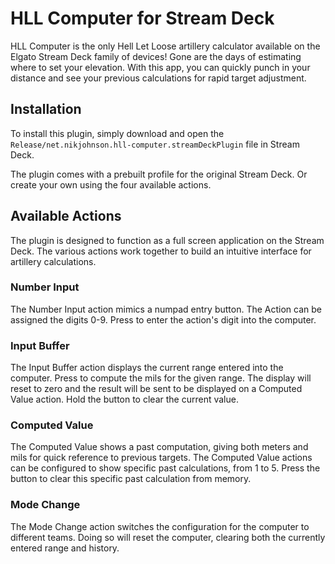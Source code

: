 # HLL Computer for Stream Deck

HLL Computer is the only Hell Let Loose artillery calculator available on the Elgato Stream Deck family of devices!
Gone are the days of estimating where to set your elevation. With this app, you can quickly punch in your distance
and see your previous calculations for rapid target adjustment.

## Installation

To install this plugin, simply download and open the `Release/net.nikjohnson.hll-computer.streamDeckPlugin` file in Stream Deck.

The plugin comes with a prebuilt profile for the original Stream Deck. Or create your own using the four available actions.

## Available Actions

The plugin is designed to function as a full screen application on the Stream Deck. The various actions work together to build an
intuitive interface for artillery calculations.

### Number Input

The Number Input action mimics a numpad entry button. The Action can be assigned the digits 0-9. Press to enter the action's digit into the computer.

### Input Buffer

The Input Buffer action displays the current range entered into the computer. Press to compute the mils for the given range. The display will reset
to zero and the result will be sent to be displayed on a Computed Value action. Hold the button to clear the current value.

### Computed Value

The Computed Value shows a past computation, giving both meters and mils for quick reference to previous targets. The Computed Value actions
can be configured to show specific past calculations, from 1 to 5. Press the button to clear this specific past calculation from memory.

### Mode Change

The Mode Change action switches the configuration for the computer to different teams. Doing so will reset the computer, clearing both the currently
entered range and history.
